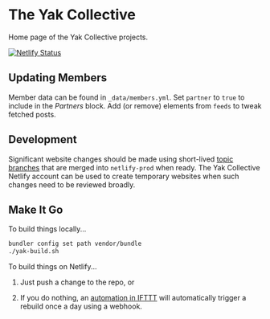 # The Yak Collective

Home page of the Yak Collective projects.

[![Netlify Status](https://api.netlify.com/api/v1/badges/943ff646-41b6-4b4b-ab86-a891698c72c7/deploy-status)](https://app.netlify.com/sites/practical-lichterman-20c7e0/deploys)

## Updating Members

Member data can be found in `_data/members.yml`. Set `partner` to `true` to include in the _Partners_ block. Add (or remove) elements from `feeds` to tweak fetched posts.

## Development

Significant website changes should be made using short-lived [topic branches](https://git-scm.com/book/en/v2/Git-Branching-Branching-Workflows) that are merged into `netlify-prod` when ready. The Yak Collective Netlify account can be used to create temporary websites when such changes need to be reviewed broadly.

## Make It Go

To build things locally...

```sh
bundler config set path vendor/bundle
./yak-build.sh
```

To build things on Netlify...

1. Just push a change to the repo, or

2. If you do nothing, an [automation in IFTTT](https://www.11ty.dev/docs/quicktips/netlify-ifttt/) will automatically trigger a rebuild once a day using a webhook.
